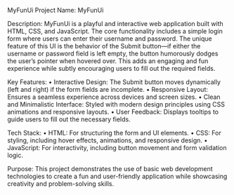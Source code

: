 MyFunUi
Project Name: MyFunUi

Description:
MyFunUi is a playful and interactive web application built with HTML, CSS, and JavaScript. The core functionality includes a simple login form where users can enter their username and password. The unique feature of this UI is the behavior of the Submit button—if either the username or password field is left empty, the button humorously dodges the user’s pointer when hovered over. This adds an engaging and fun experience while subtly encouraging users to fill out the required fields.

Key Features:
	•	Interactive Design: The Submit button moves dynamically (left and right) if the form fields are incomplete.
	•	Responsive Layout: Ensures a seamless experience across devices and screen sizes.
	•	Clean and Minimalistic Interface: Styled with modern design principles using CSS animations and responsive layouts.
	•	User Feedback: Displays tooltips to guide users to fill out the necessary fields.

Tech Stack:
	•	HTML: For structuring the form and UI elements.
	•	CSS: For styling, including hover effects, animations, and responsive design.
	•	JavaScript: For interactivity, including button movement and form validation logic.

Purpose:
This project demonstrates the use of basic web development technologies to create a fun and user-friendly application while showcasing creativity and problem-solving skills.
